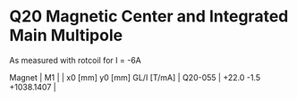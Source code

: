 Q20 Magnetic Center and Integrated Main Multipole
=================================================

As measured with rotcoil for I =  -6A

Magnet  |             M1               |
        | x0 [mm]  y0 [mm] GL/I [T/mA] |
Q20-055 |   +22.0     -1.5 +1038.1407  |
